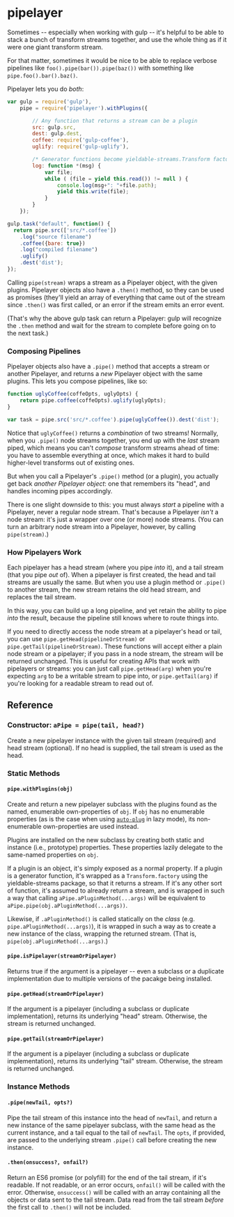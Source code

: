 # pipelayer

Sometimes -- especially when working with gulp -- it's helpful to be able to stack a bunch of transform streams together, and use the whole thing as if it were one giant transform stream.

For that matter, sometimes it would be nice to be able to replace verbose pipelines like `foo().pipe(bar()).pipe(baz())` with something like `pipe.foo().bar().baz()`.

Pipelayer lets you do *both*:

<!-- mockdown-setup: --printResults; languages.js = 'babel' -->

```js
var gulp = require('gulp'),
    pipe = require('pipelayer').withPlugins({

        // Any function that returns a stream can be a plugin
        src: gulp.src,
        dest: gulp.dest,
        coffee: require('gulp-coffee'),
        uglify: require('gulp-uglify'),

        /* Generator functions become yieldable-streams.Transform factories */
        log: function *(msg) {
            var file;
            while ( (file = yield this.read()) != null ) {
                console.log(msg+": "+file.path);
                yield this.write(file);
            }
        }
    });

gulp.task("default", function() {
  return pipe.src(['src/*.coffee'])
    .log("source filename")
    .coffee({bare: true})
    .log("compiled filename")
    .uglify()
    .dest('dist');
});
```

Calling `pipe(stream)` wraps a stream as a Pipelayer object, with the given plugins.  Pipelayer objects also have a `.then()` method, so they can be used as promises (they'll yield an array of everything that came out of the stream since `.then()` was first called, or an error if the stream emits an error event.

(That's why the above gulp task can return a Pipelayer: gulp will recognize the `.then` method and wait for the stream to complete before going on to the next task.)

### Composing Pipelines

Pipelayer objects also have a `.pipe()` method that accepts a stream or another Pipelayer, and returns a *new* Pipelayer object with the same plugins.  This lets you compose pipelines, like so:

```js
function uglyCoffee(coffeOpts, uglyOpts) {
    return pipe.coffee(coffeOpts).uglify(uglyOpts);
}

var task = pipe.src('src/*.coffee').pipe(uglyCoffee()).dest('dist');
```    
Notice that `uglyCoffee()` returns a *combination* of two streams!  Normally, when you `.pipe()` node streams together, you end up with the *last* stream piped, which means you can't *compose* transform streams ahead of time: you have to assemble everything at once, which makes it hard to build higher-level transforms out of existing ones.

But when you call a Pipelayer's `.pipe()` method (or a plugin), you actually get back *another Pipelayer object*: one that remembers its "head", and handles incoming pipes accordingly.

There is one slight downside to this: you must always *start* a pipeline with a Pipelayer, never a regular node stream.  That's because a Pipelayer *isn't* a node stream: it's just a wrapper over one (or more) node streams.  (You can turn an arbitrary node stream into a Pipelayer, however, by calling `pipe(stream)`.)

### How Pipelayers Work

Each pipelayer has a head stream (where you pipe *into* it), and a tail stream (that you pipe *out* of).  When a pipelayer is first created, the head and tail streams are usually the same.  But when you use a plugin method or `.pipe()` to another stream, the new stream retains the old head stream, and replaces the tail stream.

In this way, you can build up a long pipeline, and yet retain the ability to pipe *into* the result, because the pipeline still knows where to route things into.

If you need to directly access the node stream at a pipelayer's head or tail, you can use `pipe.getHead(pipelineOrStream)` or `pipe.getTail(pipelineOrStream)`.  These functions will accept either a plain node stream or a pipelayer; if you pass in a node stream, the stream will be returned unchanged.  This is useful for creating APIs that work with pipelayers or streams: you can just call `pipe.getHead(arg)` when you're expecting `arg` to be a writable stream to pipe into, or `pipe.getTail(arg)` if you're looking for a readable stream to read out of. 

## Reference

### Constructor: `aPipe = pipe(tail, head?)`

Create a new pipelayer instance with the given tail stream (required) and head stream (optional).  If no head is supplied, the tail stream is used as the head.

### Static Methods

#### `pipe.withPlugins(obj)`

Create and return a new pipelayer subclass with the plugins found as the named, enumerable own-properties of `obj`.  If `obj` has no enumerable properties (as is the case when using [`auto-plug`](https://www.npmjs.com/package/auto-plug) in lazy mode), its non-enumerable own-properties are used instead.

Plugins are installed on the new subclass by creating both static and instance (i.e., prototype) properties.  These properties lazily delegate to the same-named properties on `obj`.

If a plugin is an object, it's simply exposed as a normal property.  If a plugin is a generator function, it's wrapped as a `Transform.factory` using the yieldable-streams package, so that it returns a stream.  If it's any other sort of function, it's assumed to already return a stream, and is wrapped in such a way that calling `aPipe.aPluginMethod(...args)` will be equivalent to `aPipe.pipe(obj.aPluginMethod(...args))`.

Likewise, if `.aPluginMethod()` is called statically on the *class* (e.g. `pipe.aPluginMethod(...args)`), it is wrapped in such a way as to create a new instance of the class, wrapping the returned stream.  (That is, `pipe(obj.aPluginMethod(...args)`.)

#### `pipe.isPipelayer(streamOrPipelayer)`

Returns true if the argument is a pipelayer -- even a subclass or a duplicate implementation due to multiple versions of the pacakge being installed.

#### `pipe.getHead(streamOrPipelayer)`

If the argument is a pipelayer (including a subclass or duplicate implementation), returns its underlying "head" stream.  Otherwise, the stream is returned unchanged.

#### `pipe.getTail(streamOrPipelayer)`

If the argument is a pipelayer (including a subclass or duplicate implementation), returns its underlying "tail" stream.  Otherwise, the stream is returned unchanged.


### Instance Methods

#### `.pipe(newTail, opts?)`

Pipe the tail stream of this instance into the head of `newTail`, and return a new instance of the same pipelayer subclass, with the same head as the current instance, and a tail equal to the tail of `newTail`.  The `opts`, if provided, are passed to the underlying stream `.pipe()` call before creating the new instance.

#### `.then(onsuccess?, onfail?)`

Return an ES6 promise (or polyfill) for the end of the tail stream, if it's readable.  If not readable, or an error occurs, `onfail()` will be called with the error.  Otherwise, `onsuccess()` will be called with an array containing all the objects or data sent to the tail stream.  Data read from the tail stream *before* the first call to `.then()` will not be included.
